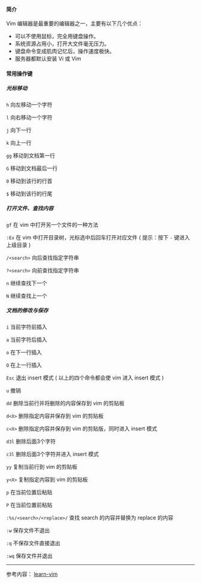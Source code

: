 #### 简介

Vim 编辑器是最重要的编辑器之一，主要有以下几个优点：

* 可以不使用鼠标，完全用键盘操作。
* 系统资源占用小，打开大文件毫无压力。
* 键盘命令变成肌肉记忆后，操作速度极快。
* 服务器都默认安装 Vi 或 Vim

#### 常用操作键

##### 光标移动

`h`  向左移动一个字符

`l`  向右移动一个字符

`j`  向下一行

`k`  向上一行

`gg`  移动到文档第一行

`G`    移动到文档最后一行

`0`    移动到该行的行首

`$`	 移动到该行的行尾

##### 打开文件、查找内容

`gf`     在 vim 中打开另一个文件的一种方法

`:Ex`   在 vim 中打开目录树，光标选中后回车打开对应文件 ( 提示：按下 `-` 键进入上级目录 )  

`/<search>`  向后查找指定字符串

`?<search>`  向前查找指定字符串

 `n`   继续查找下一个

 `N`   继续查找上一个

##### 文档的修改与保存

`i`   当前字符前插入

`a`   当前字符后插入

`o`   在下一行插入

`O`   在上一行插入

`Esc`    退出 insert 模式 ( 以上的四个命令都会使 vim 进入 insert 模式 )

`u`        撤销

`dd`      删除当前行并将删除的内容保存到 vim 的剪贴板

`d<X>`  删除指定内容并保存到 vim 的剪贴板

`c<X>`  删除指定内容并保存到 vim 的剪贴版，同时进入 insert 模式

`d3l`    删除后面3个字符

`c3l`    删除后面3个字符并进入 insert 模式

`yy`      复制当前行到 vim 的剪贴板

`y<X>`  复制指定内容到 vim 的剪贴板

`p`        在当前位置后粘贴

`P`        在当前位置前粘贴

`:%s/<search>/<replace>/`   查找 search 的内容并替换为 replace 的内容

`:w`      保存文件不退出

`:q`      不保存文件直接退出

`:wq`    保存文件并退出

---

参考内容： [learn-vim](https://github.com/dofy/learn-vim)